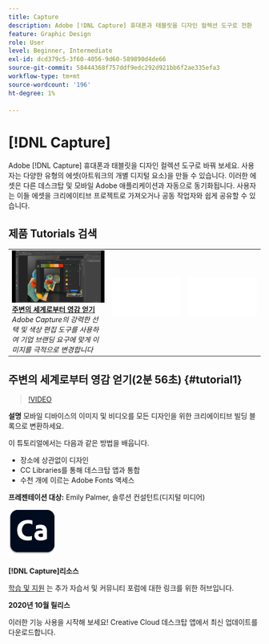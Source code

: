 ```yaml
---
title: Capture
description: Adobe [!DNL Capture] 휴대폰과 태블릿을 디자인 컬렉션 도구로 전환
feature: Graphic Design
role: User
level: Beginner, Intermediate
exl-id: dcd379c5-3f60-4056-9d60-589890d4de66
source-git-commit: 58444368f757ddf9edc292d921bb6f2ae335efa3
workflow-type: tm+mt
source-wordcount: '196'
ht-degree: 1%

---
```


# [!DNL Capture]

Adobe [!DNL Capture] 휴대폰과 태블릿을 디자인 컬렉션 도구로 바꿔 보세요. 사용자는 다양한 유형의 에셋(아트워크의 개별 디지털 요소)을 만들 수 있습니다.   이러한 에셋은 다른 데스크탑 및 모바일 Adobe 애플리케이션과 자동으로 동기화됩니다. 사용자는 이들 에셋을 크리에이티브 프로젝트로 가져오거나 공동 작업자와 쉽게 공유할 수 있습니다.

## 제품 Tutorials 검색

<table style="table-layout:fixed">
<tr>
 <td>
   <a href="capture.md#tutorial1">
      <img alt="주변의 세계로부터 영감 얻기" src="../assets/capture_palmer_thumbnail.jpg" />
   </a>
    <div>
   <a href="capture.md#tutorial1"><strong>주변의 세계로부터 영감 얻기</strong></a>
    </div>
    <em>Adobe Capture의 강력한 선택 및 색상 편집 도구를 사용하여 기업 브랜딩 요구에 맞게 이미지를 극적으로 변경합니다</em>
    <br>
  </td>
  <td>
    <img alt="스페이서" src="../assets/Whitespacer.png" />
    <div>
    <br>
  </td>
  <td>
    <img alt="스페이서" src="../assets/Whitespacer.png" />
    <div>
    <br>
  </td>
</tr>
</table>

## 주변의 세계로부터 영감 얻기(2분 56초) {#tutorial1}

>[!VIDEO](https://video.tv.adobe.com/v/326825?hidetitle=true)

**설명**
모바일 디바이스의 이미지 및 비디오를 모든 디자인을 위한 크리에이티브 빌딩 블록으로 변환하세요.

이 튜토리얼에서는 다음과 같은 방법을 배웁니다.
* 장소에 상관없이 디자인
* CC Libraries를 통해 데스크탑 앱과 통합
* 수천 개에 이르는 Adobe Fonts 액세스

**프레젠테이션 대상:**
Emily Palmer, 솔루션 컨설턴트(디지털 미디어)

![Capture 로고](../assets/ca_appicon_96.png)

**[!DNL Capture]리소스**

[학습 및 지원](https://helpx.adobe.com/mobile-apps/help/capture-faq.html) 는 추가 자습서 및 커뮤니티 포럼에 대한 링크를 위한 허브입니다.

**2020년 10월 릴리스**

이러한 기능 사용을 시작해 보세요! Creative Cloud 데스크탑 앱에서 최신 업데이트를 다운로드합니다.
